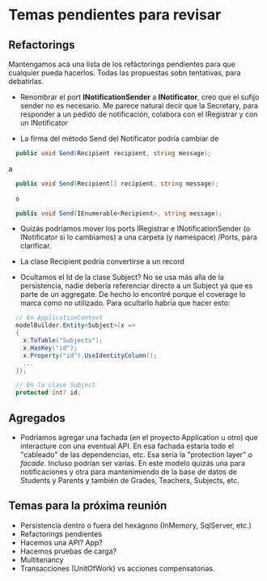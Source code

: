 # Temas pendientes para revisar

## Refactorings

Mantengamos acá una lista de los refáctorings pendientes para que cualquier pueda hacerlos. Todas las propuestas sobn tentativas, para debatirlas.

  - Renombrar el port **INotificationSender** a **INotificator**, creo que el sufijo sender no es necesario. Me parece natural decir que la Secretary, para responder a un pedido de notificación, colabora con el IRegistrar y con un INotificator

  - La firma del método Send del Notificator podría cambiar de
```csharp
  public void Send(Recipient recipient, string message);
```
  a 
```csharp
  public void Send(Recipient[] recipient, string message);
  
  o

  public void Send(IEnumerable<Recipient>, string message);
```

  - Quizás podriamos mover los ports IRegistrar e INotificationSender (o INotificator si lo cambiamos) a una carpeta (y namespace) /Ports, para clarificar.

  - La clase Recipient podría convertirse a un record

  - Ocultamos el Id de la clase Subject? No se usa más alla de la persistencia, nadie debería referenciar directo a un Subject ya que es parte de un aggregate. De hecho lo encontré porque el coverage lo marca como no utilizado. Para ocultarlo habría que hacer esto:

```csharp
  // En ApplicationContext
  modelBuilder.Entity<Subject>(x =>
  {
    x.ToTable("Subjects");
    x.HasKey("id");
    x.Property("id").UseIdentityColumn();
    ...
  });
```
```csharp
  // En la clase Subject
  protected int? id;
```

## Agregados

  - Podríamos agregar una fachada (en el proyecto Application u otro) que interacture con una eventual API. En esa fachada estaría todo el "cableado" de las dependencias, etc. Esa sería la "protection layer" o *facade*. Incluso podrían ser varias. En este modelo quizás una para notificaciones y otra para mantenimiendo de la base de datos de Students y Parents y también de Grades, Teachers, Subjects, etc.
  

## Temas para la próxima reunión

  - Persistencia dentro o fuera del hexágono (InMemory, SqlServer, etc.)
  - Refactorings pendientes
  - Hacemos una API? App?
  - Hacemos pruebas de carga?
  - Multitenancy
  - Transacciones (UnitOfWork) vs acciones compensatorias.
